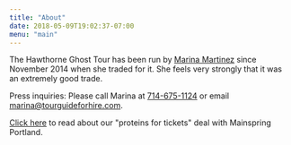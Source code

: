 ```yaml
---
title: "About"
date: 2018-05-09T19:02:37-07:00
menu: "main"
---
```


The Hawthorne Ghost Tour has been run by [Marina Martinez](http://marinaforhire.com/) since November 2014 when she traded for it. She feels very strongly that it was an extremely good trade.

Press inquiries: Please call Marina at [714-675-1124](tel:7146751124) or email [marina@tourguideforhire.com](mailto:marina@tourguideforhire.com).

[Click here](/mainspring) to read about our "proteins for tickets" deal with Mainspring Portland.
